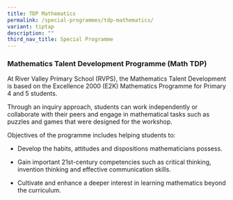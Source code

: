 ```yaml
---
title: TDP Mathematics
permalink: /special-programmes/tdp-mathematics/
variant: tiptap
description: ""
third_nav_title: Special Programme
---
```

<h3><strong>Mathematics Talent Development Programme (Math TDP)</strong></h3>
<p></p>
<p>At River Valley Primary School (RVPS), the Mathematics Talent Development
is based on the Excellence 2000 (E2K) Mathematics Programme for Primary
4 and 5 students.</p>
<p>Through an inquiry approach, students can work independently or collaborate
with their peers and engage in mathematical tasks such as puzzles and games
that were designed for the workshop.</p>
<p></p>
<p>Objectives of the programme includes helping students to:</p>
<ul data-tight="true" class="tight">
<li>
<p>Develop the habits, attitudes and dispositions mathematicians possess.</p>
</li>
<li>
<p>Gain important 21st-century competencies such as critical thinking, invention
thinking and effective communication skills.</p>
</li>
<li>
<p>Cultivate and enhance a deeper interest in learning mathematics beyond
the curriculum.</p>
</li>
</ul>
<p></p>